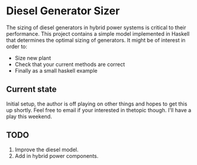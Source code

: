 # Diesel Generator Sizer

The sizing of diesel generators in hybrid power systems
is critical to their performance. This project contains 
a simple model implemented in Haskell that determines the
optimal sizing of generators. It might be of interest in 
order to:

* Size new plant
* Check that your current methods are correct
* Finally as a small haskell example

## Current state

Initial setup, the author is off playing on other
things and hopes to get this up shortly. Feel
free to email if your interested in thetopic though.
I'll have a play this weekend.

## TODO

1. Improve the diesel model.
1. Add in hybrid power components.
